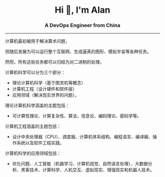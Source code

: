 <h1 align="center">Hi 👋, I'm Alan </h1>

<h3 align="center">A DevOps Engineer from China</h3>

---
计算机最初被用于解决算术问题，

但随后发展为可以运行整个互联网、生成逼真的图形、模拟宇宙等各种任务。

然而，所有这些任务都可以归结为对二进制的处理。

计算机科学可以分为三个部分：

- 理论计算机科学（基于图灵机等概念）
- 计算机工程（设计硬件和软件层）
- 应用领域（解决现实世界的问题）。

理论计算机科学涵盖的主题包括：

- 可计算性理论、计算复杂性、算法、信息论、编码理论、密码学等。

计算机工程涵盖的主题包括：

- 设计中央处理器（CPU）、调度器、计算机体系结构、编程语言、编译器、操作系统以及软件工程实践。

计算机科学的应用领域包括：

- 优化问题、人工智能（机器学习、计算机视觉、自然语言处理）、大数据分析、黑客技术、计算科学、人机交互、虚拟现实、增强现实和机器人技术。
